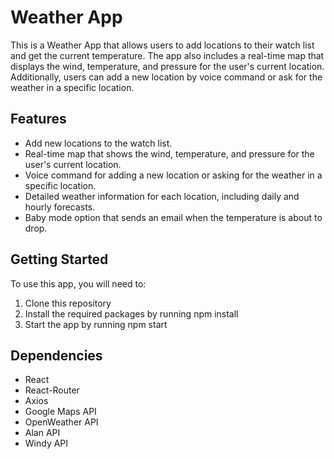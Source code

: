 # Weather App

This is a Weather App that allows users to add locations to their watch list and get the current temperature. The app also includes a real-time map that displays the wind, temperature, and pressure for the user's current location. Additionally, users can add a new location by voice command or ask for the weather in a specific location.

## Features

- Add new locations to the watch list.
- Real-time map that shows the wind, temperature, and pressure for the user's current location.
- Voice command for adding a new location or asking for the weather in a specific location.
- Detailed weather information for each location, including daily and hourly forecasts.
- Baby mode option that sends an email when the temperature is about to drop.

## Getting Started

To use this app, you will need to:

1. Clone this repository
2. Install the required packages by running npm install
3. Start the app by running npm start

## Dependencies

- React
- React-Router
- Axios
- Google Maps API
- OpenWeather API
- Alan API
- Windy API
